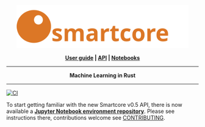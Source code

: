 <p align="center">
  <a href="https://smartcorelib.org">
    <img src="smartcore.svg" width="450" alt="SmartCore">    
  </a>  
</p>
<p align = "center">
    <strong>
        <a href="https://smartcorelib.org">User guide</a> | <a href="https://docs.rs/smartcore/">API</a> | <a href="https://github.com/smartcorelib/smartcore-jupyter">Notebooks</a>
    </strong>
</p>

-----

<p align = "center">
<b>Machine Learning in Rust</b>
</p>

-----
[![CI](https://github.com/smartcorelib/smartcore/actions/workflows/ci.yml/badge.svg)](https://github.com/smartcorelib/smartcore/actions/workflows/ci.yml)

To start getting familiar with the new Smartcore v0.5 API, there is now available a [**Jupyter Notebook environment repository**](https://github.com/smartcorelib/smartcore-jupyter). Please see instructions there, contributions welcome see [CONTRIBUTING](.github/CONTRIBUTING.md).
